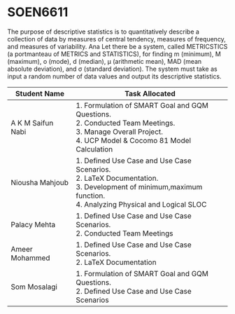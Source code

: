 # SOEN6611
The purpose of descriptive statistics is to quantitatively describe a collection of data by measures
of central tendency, measures of frequency, and measures of variability.
Ana
Let there be a system, called METRICSTICS (a portmanteau of METRICS and STATISTICS),
for finding m (minimum), M (maximum), o (mode), d (median), μ (arithmetic mean), MAD (mean absolute deviation), and σ (standard deviation). The system must take as input a random number of data
values and output its descriptive statistics.


| Student Name  | Task Allocated |
| -------- | -------- |
| A K M Saifun Nabi    | 1. Formulation of SMART Goal and GQM Questions.<br>2. Conducted Team Meetings. <br>3. Manage Overall Project. <br>4. UCP Model & Cocomo 81 Model Calculation|
| Niousha Mahjoub    |1. Defined Use Case and Use Case Scenarios.<br>2. LaTeX Documentation. <br>3. Development of minimum,maximum function. <br>4. Analyzing Physical and Logical SLOC |
| Palacy Mehta     |1. Defined Use Case and Use Case Scenarios.<br>2. Conducted Team Meetings|
|Ameer Mohammed |1. Defined Use Case and Use Case Scenarios.<br>2. LaTeX Documentation |
| Som Mosalagi| 1. Formulation of SMART Goal and GQM Questions.<br>2. Defined Use Case and Use Case Scenarios |
